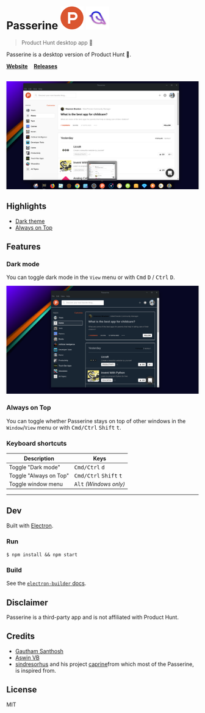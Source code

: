 # Passerine <img src="static/Icon.png" width="60"> <img src="static/passerine.png" width="60">

> Product Hunt desktop app :rocket:

Passerine is a desktop version of Product Hunt :rocket:.

**[Website](https://aviary-apps.github.io/passerine)** &nbsp;&nbsp; **[Releases](https://github.com/aviary-apps/Passerine/releases)** 

<br>


<a href="https://github.com/aviary-apps/Passerine/releases/latest">
	<img src="media/light.png" width="846">
</a>



## Highlights

- [Dark theme](#dark-mode)
- [Always on Top](#always-on-top)


## Features

### Dark mode

You can toggle dark mode in the `View` menu or with <kbd>Cmd</kbd> <kbd>D</kbd> / <kbd>Ctrl</kbd> <kbd>D</kbd>.

<img src="media/dark.png" width="846">

### Always on Top

You can toggle whether Passerine stays on top of other windows in the `Window`/`View` menu or with <kbd>Cmd/Ctrl</kbd> <kbd>Shift</kbd> <kbd>t</kbd>.


### Keyboard shortcuts

Description            | Keys
-----------------------| -----------------------
Toggle "Dark mode"     | <kbd>Cmd/Ctrl</kbd> <kbd>d</kbd>
Toggle "Always on Top" | <kbd>Cmd/Ctrl</kbd> <kbd>Shift</kbd> <kbd>t</kbd>
Toggle window menu     | <kbd>Alt</kbd> *(Windows only)*

---


## Dev

Built with [Electron](https://electronjs.org).

### Run

```
$ npm install && npm start
```

### Build

See the [`electron-builder` docs](https://github.com/electron-userland/electron-builder/wiki/Multi-Platform-Build).


## Disclaimer

Passerine is a third-party app and is not affiliated with Product Hunt.

## Credits

- [Gautham Santhosh](http://github.com/gauthamzz) 
- [Aswin VB](http://github.com/aswinzz)
- [sindresorhus](https://github.com/sindresorhus/) and his project [caprine](https://github.com/sindresorhus/caprine)from which most of the Passerine, is inspired from.

## License

MIT
